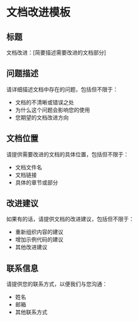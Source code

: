 # 文档改进模板

## 标题

文档改进：[简要描述需要改进的文档部分]

## 问题描述

请详细描述文档中存在的问题，包括但不限于：

- 文档的不清晰或错误之处
- 为什么这个问题会影响您的使用
- 您期望的文档改进方向

## 文档位置

请提供需要改进的文档的具体位置，包括但不限于：

- 文档文件名
- 文档链接
- 具体的章节或部分

## 改进建议

如果有的话，请提供文档的改进建议，包括但不限于：

- 重新组织内容的建议
- 增加示例代码的建议
- 其他改进建议

## 联系信息

请提供您的联系方式，以便我们与您沟通：

- 姓名
- 邮箱
- 其他联系方式